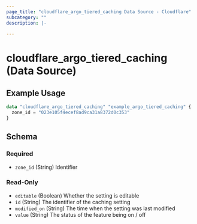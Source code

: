 ```yaml
---
page_title: "cloudflare_argo_tiered_caching Data Source - Cloudflare"
subcategory: ""
description: |-
  
---
```


# cloudflare_argo_tiered_caching (Data Source)



## Example Usage

```terraform
data "cloudflare_argo_tiered_caching" "example_argo_tiered_caching" {
  zone_id = "023e105f4ecef8ad9ca31a8372d0c353"
}
```

<!-- schema generated by tfplugindocs -->
## Schema

### Required

- `zone_id` (String) Identifier

### Read-Only

- `editable` (Boolean) Whether the setting is editable
- `id` (String) The identifier of the caching setting
- `modified_on` (String) The time when the setting was last modified
- `value` (String) The status of the feature being on / off


